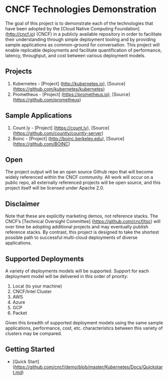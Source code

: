 # CNCF Technologies Demonstration
The goal of this project is to demonstrate each of the technologies that have been adopted by the [Cloud Native Computing Foundation] (http://cncf.io) (CNCF) in a publicly available repository in order to facilitate their understanding through simple deployment tooling and by providing sample applications as common-ground for conversation. This project will enable replicable deployments and facilitate quantification of performance, latency, throughput, and cost between various deployment models.

## Projects
1. Kubernetes - [Project] (http://kubernetes.io), [Source] (https://github.com/kubernetes/kubernetes)
2. Prometheus - [Project] (https://prometheus.io), [Source] (https://github.com/prometheus)

## Sample Applications
1. Count.ly - [Project] (https://count.ly), [Source] (https://github.com/countly/countly-server) 
2. Boinc - [Project] (http://boinc.berkeley.edu), [Source] (https://github.com/BOINC)

## Open
The project output will be an open source Github repo that will become widely referenced within the CNCF community. All work will occur on a public repo, all externally referenced projects will be open source, and this project itself will be licensed under Apache 2.0. 

## Disclaimer
Note that these are explicitly marketing demos, not reference stacks. The CNCF’s [Technical Oversight Committee] (https://github.com/cncf/toc) will over time be adopting additional projects and may eventually publish reference stacks. By contrast, this project is designed to take the shortest possible path to successful multi-cloud deployments of diverse applications.

## Supported Deployments
A variety of deployments models will be supported. Support for each deployment model will be delivered in this order of priority:

1. Local (to your machine)
2. CNCF/Intel Cluster
3. AWS
4. Azure
5. GCP
6. Packet

Given this breadth of supported deployment models using the same sample applications, performance, cost, etc. characteristics between this variety of clusters may be compared.

## Getting Started
* [Quick Start] (https://github.com/cncf/demo/blob/master/Kubernetes/Docs/Quickstart.md)
